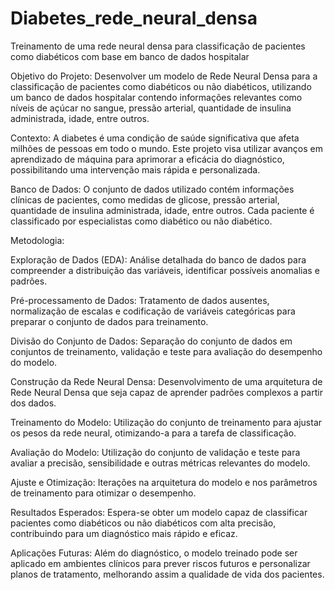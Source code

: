 # Diabetes_rede_neural_densa
Treinamento de uma rede neural densa para classificação de pacientes como diabéticos com base em banco de dados hospitalar

 Objetivo do Projeto:
Desenvolver um modelo de Rede Neural Densa para a classificação de pacientes como diabéticos ou não diabéticos, utilizando um banco de dados hospitalar contendo informações relevantes como níveis de açúcar no sangue, pressão arterial, quantidade de insulina administrada, idade, entre outros.

Contexto:
A diabetes é uma condição de saúde significativa que afeta milhões de pessoas em todo o mundo. Este projeto visa utilizar avanços em aprendizado de máquina para aprimorar a eficácia do diagnóstico, possibilitando uma intervenção mais rápida e personalizada.

Banco de Dados:
O conjunto de dados utilizado contém informações clínicas de pacientes, como medidas de glicose, pressão arterial, quantidade de insulina administrada, idade, entre outros. Cada paciente é classificado por especialistas como diabético ou não diabético.

Metodologia:

Exploração de Dados (EDA): Análise detalhada do banco de dados para compreender a distribuição das variáveis, identificar possíveis anomalias e padrões.

Pré-processamento de Dados: Tratamento de dados ausentes, normalização de escalas e codificação de variáveis categóricas para preparar o conjunto de dados para treinamento.

Divisão do Conjunto de Dados: Separação do conjunto de dados em conjuntos de treinamento, validação e teste para avaliação do desempenho do modelo.

Construção da Rede Neural Densa: Desenvolvimento de uma arquitetura de Rede Neural Densa que seja capaz de aprender padrões complexos a partir dos dados.

Treinamento do Modelo: Utilização do conjunto de treinamento para ajustar os pesos da rede neural, otimizando-a para a tarefa de classificação.

Avaliação do Modelo: Utilização do conjunto de validação e teste para avaliar a precisão, sensibilidade e outras métricas relevantes do modelo.

Ajuste e Otimização: Iterações na arquitetura do modelo e nos parâmetros de treinamento para otimizar o desempenho.

Resultados Esperados:
Espera-se obter um modelo capaz de classificar pacientes como diabéticos ou não diabéticos com alta precisão, contribuindo para um diagnóstico mais rápido e eficaz.

Aplicações Futuras:
Além do diagnóstico, o modelo treinado pode ser aplicado em ambientes clínicos para prever riscos futuros e personalizar planos de tratamento, melhorando assim a qualidade de vida dos pacientes.


